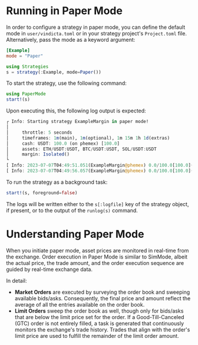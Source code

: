 # Running in Paper Mode
In order to configure a strategy in paper mode, you can define the default mode in `user/vindicta.toml` or in your strategy project's `Project.toml` file. Alternatively, pass the mode as a keyword argument:

```toml
[Example]
mode = "Paper"
```

```julia
using Strategies
s = strategy(:Example, mode=Paper())
```

To start the strategy, use the following command:

```julia
using PaperMode
start!(s)
```

Upon executing this, the following log output is expected:

```julia
┌ Info: Starting strategy ExampleMargin in paper mode!
│
│     throttle: 5 seconds
│     timeframes: 1m(main), 1m(optional), 1m 15m 1h 1d(extras)
│     cash: USDT: 100.0 (on phemex) [100.0]
│     assets: ETH/USDT:USDT, BTC/USDT:USDT, SOL/USDT:USDT
│     margin: Isolated()
└
[ Info: 2023-07-07T04:49:51.051(ExampleMargin@phemex) 0.0/100.0[100.0](USDT), orders: 0/0(+/-) trades: 0/0/0(L/S/Q)
[ Info: 2023-07-07T04:49:56.057(ExampleMargin@phemex) 0.0/100.0[100.0](USDT), orders: 0/0(+/-) trades: 0/0/0(L/S/Q)
```

To run the strategy as a background task:

```julia
start!(s, foreground=false)
```

The logs will be written either to the `s[:logfile]` key of the strategy object, if present, or to the output of the `runlog(s)` command.

# Understanding Paper Mode
When you initiate paper mode, asset prices are monitored in real-time from the exchange. Order execution in Paper Mode is similar to SimMode, albeit the actual price, the trade amount, and the order execution sequence are guided by real-time exchange data.

In detail:
- **Market Orders** are executed by surveying the order book and sweeping available bids/asks. Consequently, the final price and amount reflect the average of all the entries available on the order book.
- **Limit Orders** sweep the order book as well, though only for bids/asks that are below the limit price set for the order. If a Good-Till-Canceled (GTC) order is not entirely filled, a task is generated that continuously monitors the exchange's trade history. Trades that align with the order's limit price are used to fulfill the remainder of the limit order amount.